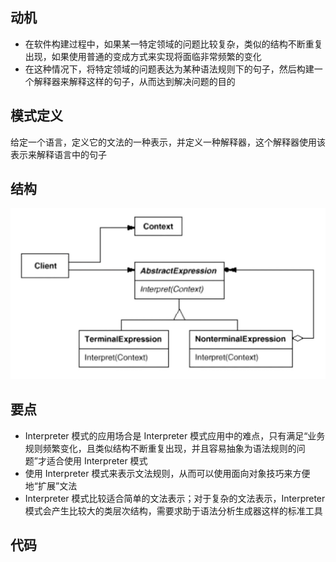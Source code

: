## 动机
* 在软件构建过程中，如果某一特定领域的问题比较复杂，类似的结构不断重复出现，如果使用普通的变成方式来实现将面临非常频繁的变化
* 在这种情况下，将特定领域的问题表达为某种语法规则下的句子，然后构建一个解释器来解释这样的句子，从而达到解决问题的目的

## 模式定义
给定一个语言，定义它的文法的一种表示，并定义一种解释器，这个解释器使用该表示来解释语言中的句子

## 结构

![在这里插入图片描述](./pics/%E8%A7%A3%E6%9E%90%E5%99%A8.jpeg)


## 要点
* Interpreter 模式的应用场合是 Interpreter 模式应用中的难点，只有满足“业务规则频繁变化，且类似结构不断重复出现，并且容易抽象为语法规则的问题”才适合使用 Interpreter 模式
* 使用 Interpreter 模式来表示文法规则，从而可以使用面向对象技巧来方便地“扩展”文法
* Interpreter 模式比较适合简单的文法表示；对于复杂的文法表示，Interpreter 模式会产生比较大的类层次结构，需要求助于语法分析生成器这样的标准工具

## 代码

```cpp

```